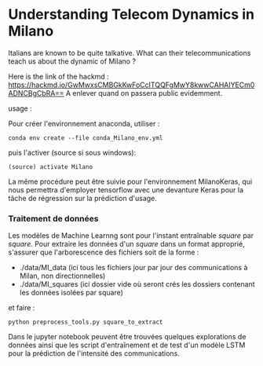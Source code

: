 # Understanding Telecom Dynamics in Milano

Italians are known to be quite talkative. What can their telecommunications teach us about the dynamic of Milano ?

Here is the link of the hackmd : https://hackmd.io/GwMwxsCMBGkKwFoCcITQQFgMwY8kwwCAHAIYECm0ADNCBgCbRA==
A enlever quand on passera public evidemment.

usage :

Pour créer l'environnement anaconda, utiliser : 
	
	conda env create --file conda_Milano_env.yml
puis l'activer (source si sous windows):
	
	(source) activate Milano

La même procédure peut être suivie pour l'environnement MilanoKeras, qui nous permettra d'employer tensorflow avec une devanture Keras pour la tâche de régression sur la prédiction d'usage.

### Traitement de données

Les modèles de Machine Learnng sont pour l'instant entraînable *square* par *square*.
Pour extraire les données d'un *square* dans un format approprié, s'assurer que l'arborescence des fichiers soit de la forme :

- ./data/MI_data (ici tous les fichiers jour par jour des communications à Milan, non directionnelles)
- ./data/MI_squares (ici dossier vide où seront crés les dossiers contenant les données isolées par square)

et faire : 

	python preprocess_tools.py square_to_extract

Dans le jupyter notebook peuvent être trouvées quelques explorations de données ainsi que les script d'entraînement et de test d'un modèle LSTM pour la prédiction de l'intensité des communications.